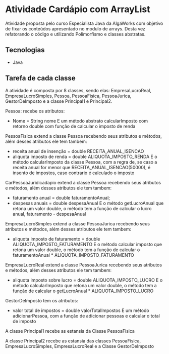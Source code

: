 

# Atividade Cardápio com ArrayList

Atividade proposta pelo curso Especialista Java da AlgaWorks com objetivo de fixar os conteúdos apresentado no modulo de arrays. Desta vez refatorando o código e utilizando Polimorfismo e classes abstratas.



## Tecnologias

- Java

## Tarefa de cada classe

A atividade é composta por 8 classes, sendo elas: EmpresaLucroReal, EmpresaLucroSimples, Pessoa, PessoaFisica, PessoaJurica, GestorDeImposto e a classe Principal1 e Principal2.

Pessoa: recebe os atributos:
* Nome = String nome
E um método abstrato calcularImposto com retorno double com função de calcular o imposto de renda

PessoaFisica extend a classe Pessoa recebendo seus atributos e métodos, além desses atributos ele tem tambem:
* receita anual de insenção = double RECEITA_ANUAL_ISENCAO
* aliquota imposto de renda = double ALIQUOTA_IMPOSTO_RENDA
E o método calcularImposto da classe Pessoa, com a regra de, se caso a receita anual for menor que RECEITA_ANUAL_ISENCAO(50000), é insento de impostos, caso contrario é calculado o imposto

CarPessoaJuridicadapio extend a classe Pessoa recebendo seus atributos e métodos, além desses atributos ele tem tambem:
* faturamento anual = double faturamentoAnual; 
* despesas anuais = double despesaAnual
E o método getLucroAnual que retona um valor double, o método tem a função de calcular o lucro anual, faturamento - despesaAnual

EmpresaLucroSimples extend a classe PessoaJurica recebendo seus atributos e métodos, além desses atributos ele tem tambem:
* aliquota imposto de faturamento = double ALIQUOTA_IMPOSTO_FATURAMENTO
E o método calcular imposto que retona um valor double, o método tem a função de calcular o faturamentoAnual * ALIQUOTA_IMPOSTO_FATURAMENTO

EmpresaLucroReal extend a classe PessoaJurica recebendo seus atributos e métodos, além desses atributos ele tem tambem:
* aliquota imposto sobre lucro = double ALIQUOTA_IMPOSTO_LUCRO
E o método calcularImposto que retona um valor double, o método tem a função de calcular o getLucroAnual * ALIQUOTA_IMPOSTO_LUCRO

GestorDeImposto tem os atributos:
* valor total de impostos = double valorTotalImpostos
E um método adicionarPessoa, com a função de adicionar pessoas e calcular o total de imposto

A classe Principal1 recebe as estansia da Classe PessoaFisica

A classe Principal2 recebe as estansia das classes PessoaFisica, EmpresaLucroSimples, EmpresaLucroReal e a Classe GestorDeImposto


